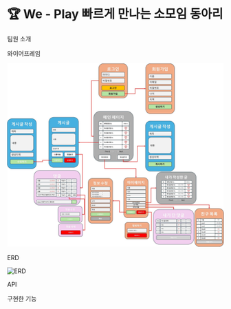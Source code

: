 <h1>🏆 We - Play 빠르게 만나는 소모임 동아리  </h1>
<p>팀원 소개</p>


<p>와이어프레임</p>

![wierframe.jpg](images/wierframe.jpg)

<p>ERD</p>
<img src="https://github.com/user-attachments/assets/f7fc33d4-b241-4607-93c1-f1afa225ed9c" alt="ERD"/>

<p>API</p>

<p>구현한 기능</p>
